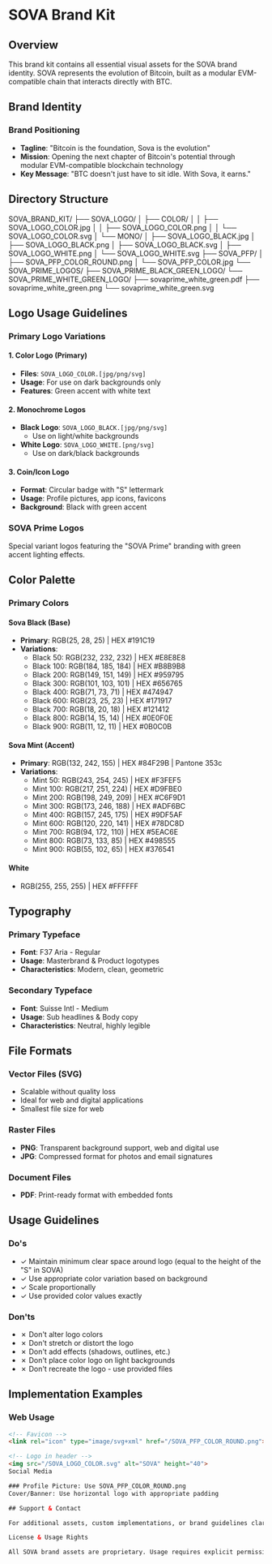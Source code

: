 # SOVA Brand Kit

## Overview
This brand kit contains all essential visual assets for the SOVA brand identity. SOVA represents the evolution of Bitcoin, built as a modular EVM-compatible chain that interacts directly with BTC.

## Brand Identity

### Brand Positioning
- **Tagline**: "Bitcoin is the foundation, Sova is the evolution"
- **Mission**: Opening the next chapter of Bitcoin's potential through modular EVM-compatible blockchain technology
- **Key Message**: "BTC doesn't just have to sit idle. With Sova, it earns."

## Directory Structure
SOVA_BRAND_KIT/
├── SOVA_LOGO/
│   ├── COLOR/
│   │   ├── SOVA_LOGO_COLOR.jpg
│   │   ├── SOVA_LOGO_COLOR.png
│   │   └── SOVA_LOGO_COLOR.svg
│   └── MONO/
│       ├── SOVA_LOGO_BLACK.jpg
│       ├── SOVA_LOGO_BLACK.png
│       ├── SOVA_LOGO_BLACK.svg
│       ├── SOVA_LOGO_WHITE.png
│       └── SOVA_LOGO_WHITE.svg
├── SOVA_PFP/
│   ├── SOVA_PFP_COLOR_ROUND.png
│   └── SOVA_PFP_COLOR.jpg
└── SOVA_PRIME_LOGOS/
├── SOVA_PRIME_BLACK_GREEN_LOGO/
└── SOVA_PRIME_WHITE_GREEN_LOGO/
├── sovaprime_white_green.pdf
├── sovaprime_white_green.png
└── sovaprime_white_green.svg

## Logo Usage Guidelines

### Primary Logo Variations

#### 1. Color Logo (Primary)
- **Files**: `SOVA_LOGO_COLOR.[jpg/png/svg]`
- **Usage**: For use on dark backgrounds only
- **Features**: Green accent with white text

#### 2. Monochrome Logos
- **Black Logo**: `SOVA_LOGO_BLACK.[jpg/png/svg]`
  - Use on light/white backgrounds
- **White Logo**: `SOVA_LOGO_WHITE.[png/svg]`
  - Use on dark/black backgrounds

#### 3. Coin/Icon Logo
- **Format**: Circular badge with "S" lettermark
- **Usage**: Profile pictures, app icons, favicons
- **Background**: Black with green accent

### SOVA Prime Logos
Special variant logos featuring the "SOVA Prime" branding with green accent lighting effects.

## Color Palette

### Primary Colors

#### Sova Black (Base)
- **Primary**: RGB(25, 28, 25) | HEX #191C19
- **Variations**:
  - Black 50: RGB(232, 232, 232) | HEX #E8E8E8
  - Black 100: RGB(184, 185, 184) | HEX #B8B9B8
  - Black 200: RGB(149, 151, 149) | HEX #959795
  - Black 300: RGB(101, 103, 101) | HEX #656765
  - Black 400: RGB(71, 73, 71) | HEX #474947
  - Black 600: RGB(23, 25, 23) | HEX #171917
  - Black 700: RGB(18, 20, 18) | HEX #121412
  - Black 800: RGB(14, 15, 14) | HEX #0E0F0E
  - Black 900: RGB(11, 12, 11) | HEX #0B0C0B

#### Sova Mint (Accent)
- **Primary**: RGB(132, 242, 155) | HEX #84F29B | Pantone 353c
- **Variations**:
  - Mint 50: RGB(243, 254, 245) | HEX #F3FEF5
  - Mint 100: RGB(217, 251, 224) | HEX #D9FBE0
  - Mint 200: RGB(198, 249, 209) | HEX #C6F9D1
  - Mint 300: RGB(173, 246, 188) | HEX #ADF6BC
  - Mint 400: RGB(157, 245, 175) | HEX #9DF5AF
  - Mint 600: RGB(120, 220, 141) | HEX #78DC8D
  - Mint 700: RGB(94, 172, 110) | HEX #5EAC6E
  - Mint 800: RGB(73, 133, 85) | HEX #498555
  - Mint 900: RGB(55, 102, 65) | HEX #376541

#### White
- RGB(255, 255, 255) | HEX #FFFFFF

## Typography

### Primary Typeface
- **Font**: F37 Aria - Regular
- **Usage**: Masterbrand & Product logotypes
- **Characteristics**: Modern, clean, geometric

### Secondary Typeface
- **Font**: Suisse Intl - Medium
- **Usage**: Sub headlines & Body copy
- **Characteristics**: Neutral, highly legible

## File Formats

### Vector Files (SVG)
- Scalable without quality loss
- Ideal for web and digital applications
- Smallest file size for web

### Raster Files
- **PNG**: Transparent background support, web and digital use
- **JPG**: Compressed format for photos and email signatures

### Document Files
- **PDF**: Print-ready format with embedded fonts

## Usage Guidelines

### Do's
- ✓ Maintain minimum clear space around logo (equal to the height of the "S" in SOVA)
- ✓ Use appropriate color variation based on background
- ✓ Scale proportionally
- ✓ Use provided color values exactly

### Don'ts
- ✗ Don't alter logo colors
- ✗ Don't stretch or distort the logo
- ✗ Don't add effects (shadows, outlines, etc.)
- ✗ Don't place color logo on light backgrounds
- ✗ Don't recreate the logo - use provided files

## Implementation Examples

### Web Usage
```html
<!-- Favicon -->
<link rel="icon" type="image/svg+xml" href="/SOVA_PFP_COLOR_ROUND.png">

<!-- Logo in header -->
<img src="/SOVA_LOGO_COLOR.svg" alt="SOVA" height="40">
Social Media

### Profile Picture: Use SOVA_PFP_COLOR_ROUND.png
Cover/Banner: Use horizontal logo with appropriate padding

## Support & Contact

For additional assets, custom implementations, or brand guidelines clarification, please contact the Sova brand team.

License & Usage Rights

All SOVA brand assets are proprietary. Usage requires explicit permission from SOVA. Partners and authorized users must adhere to these brand guidelines.